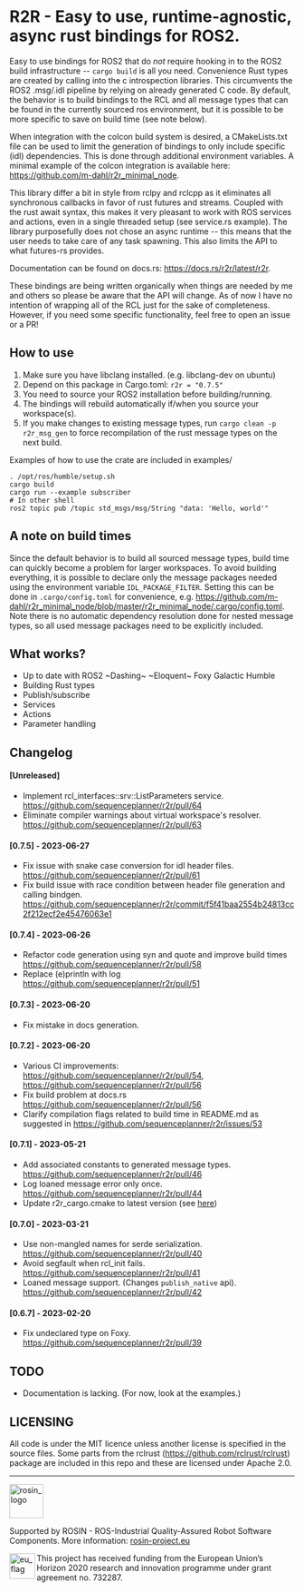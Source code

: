 R2R - Easy to use, runtime-agnostic, async rust bindings for ROS2.
====================

Easy to use bindings for ROS2 that do *not* require hooking in to the ROS2 build infrastructure -- `cargo build` is all you need. Convenience Rust types are created by calling into the c introspection libraries. This circumvents the ROS2 .msg/.idl pipeline by relying on already generated C code. By default, the behavior is to build bindings to the RCL and all message types that can be found in the currently sourced ros environment, but it is possible to be more specific to save on build time (see note below).

When integration with the colcon build system is desired, a CMakeLists.txt file can be used to limit the generation of bindings to only include specific (idl) dependencies. This is done through additional environment variables. A minimal example of the colcon integration is available here: <https://github.com/m-dahl/r2r_minimal_node>.

This library differ a bit in style from rclpy and rclcpp as it eliminates all synchronous callbacks in favor of rust futures and streams. Coupled with the rust await syntax, this makes it very pleasant to work with ROS services and actions, even in a single threaded setup (see service.rs example). The library purposefully does not chose an async runtime -- this means that the user needs to take care of any task spawning. This also limits the API to what futures-rs provides.

Documentation can be found on docs.rs: <https://docs.rs/r2r/latest/r2r>.

These bindings are being written organically when things are needed by me and others so please be aware that the API will change. As of now I have no intention of wrapping all of the RCL just for the sake of completeness. However, if you need some specific functionality, feel free to open an issue or a PR!

How to use
--------------------
1. Make sure you have libclang installed. (e.g. libclang-dev on ubuntu)
2. Depend on this package in Cargo.toml: `r2r = "0.7.5"`
3. You need to source your ROS2 installation before building/running.
4. The bindings will rebuild automatically if/when you source your workspace(s).
5. If you make changes to existing message types, run `cargo clean -p r2r_msg_gen` to force recompilation of the rust message types on the next build.

Examples of how to use the crate are included in examples/
```
. /opt/ros/humble/setup.sh
cargo build
cargo run --example subscriber
# In other shell
ros2 topic pub /topic std_msgs/msg/String "data: 'Hello, world'"
```

A note on build times
--------------------
Since the default behavior is to build all sourced message types, build time can quickly become a problem for larger workspaces. To avoid building everything, it is possible to declare only the message packages needed using the environment variable `IDL_PACKAGE_FILTER`. Setting this can be done in `.cargo/config.toml` for convenience, e.g. <https://github.com/m-dahl/r2r_minimal_node/blob/master/r2r_minimal_node/.cargo/config.toml>. Note there is no automatic dependency resolution done for nested message types, so all used message packages need to be explicitly included.

What works?
--------------------
- Up to date with ROS2 ~Dashing~ ~Eloquent~ Foxy Galactic Humble
- Building Rust types
- Publish/subscribe
- Services
- Actions
- Parameter handling

Changelog
--------------------
#### [Unreleased]
- Implement rcl_interfaces::srv::ListParameters service. <https://github.com/sequenceplanner/r2r/pull/64>
- Eliminate compiler warnings about virtual workspace's resolver. <https://github.com/sequenceplanner/r2r/pull/63>

#### [0.7.5] - 2023-06-27
- Fix issue with snake case conversion for idl header files. <https://github.com/sequenceplanner/r2r/pull/61>
- Fix build issue with race condition between header file generation and calling bindgen. <https://github.com/sequenceplanner/r2r/commit/f5f41baa2554b24813cc2f212ecf2e45476063e1>

#### [0.7.4] - 2023-06-26
- Refactor code generation using syn and quote and improve build times <https://github.com/sequenceplanner/r2r/pull/58>
- Replace (e)println with log <https://github.com/sequenceplanner/r2r/pull/51>

#### [0.7.3] - 2023-06-20
- Fix mistake in docs generation.

#### [0.7.2] - 2023-06-20
- Various CI improvements: <https://github.com/sequenceplanner/r2r/pull/54>, <https://github.com/sequenceplanner/r2r/pull/56>
- Fix build problem at docs.rs <https://github.com/sequenceplanner/r2r/pull/56>
- Clarify compilation flags related to build time in README.md as suggested in <https://github.com/sequenceplanner/r2r/issues/53>

#### [0.7.1] - 2023-05-21
- Add associated constants to generated message types. <https://github.com/sequenceplanner/r2r/pull/46>
- Log loaned message error only once. <https://github.com/sequenceplanner/r2r/pull/44>
- Update r2r_cargo.cmake to latest version (see [here](https://github.com/m-dahl/r2r_minimal_node/commit/897774868edaa97e0272fffc253402d6474aaeb7))

#### [0.7.0] - 2023-03-21
- Use non-mangled names for serde serialization. <https://github.com/sequenceplanner/r2r/pull/40>
- Avoid segfault when rcl_init fails. <https://github.com/sequenceplanner/r2r/pull/41>
- Loaned message support. (Changes `publish_native` api). <https://github.com/sequenceplanner/r2r/pull/42>

#### [0.6.7] - 2023-02-20
- Fix undeclared type on Foxy. <https://github.com/sequenceplanner/r2r/pull/39>

TODO
--------------------
- Documentation is lacking. (For now, look at the examples.)


LICENSING
--------------------
All code is under the MIT licence unless another license is specified in the source files. Some parts from the rclrust (https://github.com/rclrust/rclrust) package are included in this repo and these are licensed under Apache 2.0.


***
<!--
    ROSIN acknowledgement from the ROSIN press kit
    @ https://github.com/rosin-project/press_kit
-->

<a href="http://rosin-project.eu">
  <img src="http://rosin-project.eu/wp-content/uploads/rosin_ack_logo_wide.png"
       alt="rosin_logo" height="60" >
</a></br>

Supported by ROSIN - ROS-Industrial Quality-Assured Robot Software Components.
More information: <a href="http://rosin-project.eu">rosin-project.eu</a>

<img src="http://rosin-project.eu/wp-content/uploads/rosin_eu_flag.jpg"
     alt="eu_flag" height="45" align="left" >

This project has received funding from the European Union’s Horizon 2020
research and innovation programme under grant agreement no. 732287.
